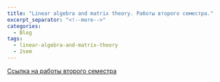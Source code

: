 ```yaml
---
title: "Linear algebra and matrix theory. Работы второго семестра."
excerpt_separator: "<!--more-->"
categories:
  - Blog
tags:
  - linear-algebra-and-matrix-theory
  - 2sem
---
```


[Ссылка на работы второго семестра](https://drive.google.com/drive/folders/12Nbk2tvZlESuuNyTnihao22OE21si4uY?usp=sharing)
